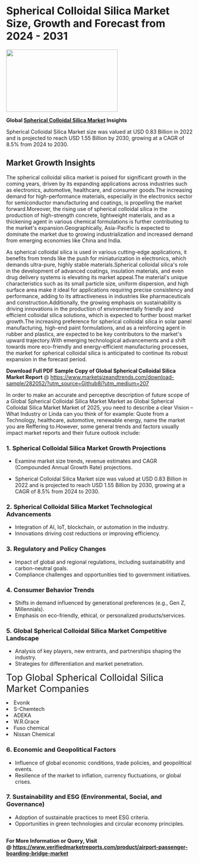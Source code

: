 <H1>Spherical Colloidal Silica Market Size, Growth and Forecast from 2024 - 2031</H1><img class="aligncenter size-medium wp-image-584254" src="https://thirdeyenews.in/wp-content/uploads/2024/09/Global-Market-Research-300x168.jpeg" alt="" width="300" height="168" /><p><strong>Global&nbsp;<a href="https://www.marketsizeandtrends.com/download-sample/282052/?utm_source=Github8j?utm_medium=207">Spherical Colloidal Silica Market</a> Insights</strong></p><p>Spherical Colloidal Silica Market size was valued at USD 0.83 Billion in 2022 and is projected to reach USD 1.55 Billion by 2030, growing at a CAGR of 8.5% from 2024 to 2030.</p><p><h2>Market Growth Insights</h2> <p>The spherical colloidal silica market is poised for significant growth in the coming years, driven by its expanding applications across industries such as electronics, automotive, healthcare, and consumer goods.The increasing demand for high-performance materials, especially in the electronics sector for semiconductor manufacturing and coatings, is propelling the market forward.Moreover, the rising use of spherical colloidal silica in the production of high-strength concrete, lightweight materials, and as a thickening agent in various chemical formulations is further contributing to the market's expansion.Geographically, Asia-Pacific is expected to dominate the market due to growing industrialization and increased demand from emerging economies like China and India.</p> <p>As spherical colloidal silica is used in various cutting-edge applications, it benefits from trends like the push for miniaturization in electronics, which demands ultra-pure, highly stable materials.Spherical colloidal silica's role in the development of advanced coatings, insulation materials, and even drug delivery systems is elevating its market appeal.The material's unique characteristics such as its small particle size, uniform dispersion, and high surface area make it ideal for applications requiring precise consistency and performance, adding to its attractiveness in industries like pharmaceuticals and construction.Additionally, the growing emphasis on sustainability is driving innovations in the production of environmentally friendly and efficient colloidal silica solutions, which is expected to further boost market growth.The increasing preference for spherical colloidal silica in solar panel manufacturing, high-end paint formulations, and as a reinforcing agent in rubber and plastics, are expected to be key contributors to the market's upward trajectory.With emerging technological advancements and a shift towards more eco-friendly and energy-efficient manufacturing processes, the market for spherical colloidal silica is anticipated to continue its robust expansion in the forecast period.<p><span class=""><strong>Download Full PDF Sample Copy of Global Spherical Colloidal Silica Market Report</strong> @ <a href="https://www.marketsizeandtrends.com/download-sample/282052/?utm_source=Github8j?utm_medium=207" target="_blank">https://www.marketsizeandtrends.com/download-sample/282052/?utm_source=Github8j?utm_medium=207</a></span></p><p>In order to make an accurate and perceptive description of future scope of a Global&nbsp;Spherical Colloidal Silica Market Market as Global&nbsp;Spherical Colloidal Silica Market Market of 2025, you need to describe a clear Vision &ndash; What Industry or Linda can you think of for example: Quote from a Technology, healthcare, automotive, renewable energy, name the market you are Reffering to.However, some general trends and factors usually impact market reports and their future outlook include:</p><h3>1.&nbsp;<strong>Spherical Colloidal Silica Market Growth Projections</strong></h3><ul><li>Examine market size trends, revenue estimates and CAGR (Compounded Annual Growth Rate) projections.</li><li><p>Spherical Colloidal Silica Market size was valued at USD 0.83 Billion in 2022 and is projected to reach USD 1.55 Billion by 2030, growing at a CAGR of 8.5% from 2024 to 2030.</p></li></ul><h3>2.&nbsp;<strong>Spherical Colloidal Silica Market Technological Advancements</strong></h3><ul><li>Integration of AI, IoT, blockchain, or automation in the industry.</li><li>Innovations driving cost reductions or improving efficiency.</li></ul><h3>3.&nbsp;<strong>Regulatory and Policy Changes</strong></h3><ul><li>Impact of global and regional regulations, including sustainability and carbon-neutral goals.</li><li>Compliance challenges and opportunities tied to government initiatives.</li></ul><h3>4.&nbsp;<strong>Consumer Behavior Trends</strong></h3><ul><li>Shifts in demand influenced by generational preferences (e.g., Gen Z, Millennials).</li><li>Emphasis on eco-friendly, ethical, or personalized products/services.</li></ul><h3>5.&nbsp;<strong>Global Spherical Colloidal Silica Market Competitive Landscape</strong></h3><ul><li>Analysis of key players, new entrants, and partnerships shaping the industry.</li><li>Strategies for differentiation and market penetration.</li></ul><p data-pm-slice="1 1 []"><span style="color: inherit; font-family: inherit; font-size: 25px;">Top Global Spherical Colloidal Silica Market Companies</span></p><div class="" data-test-id=""><p><li>Evonik</li><li> S-Chemtech</li><li> ADEKA</li><li> W.R.Grace</li><li> Fuso chemical</li><li> Nissan Chemical</li></p></div><h3>6.&nbsp;<strong>Economic and Geopolitical Factors</strong></h3><ul><li>Influence of global economic conditions, trade policies, and geopolitical events.</li><li>Resilience of the market to inflation, currency fluctuations, or global crises.</li></ul><h3>7.&nbsp;<strong>Sustainability and ESG (Environmental, Social, and Governance)</strong></h3><ul><li>Adoption of sustainable practices to meet ESG criteria.</li><li>Opportunities in green technologies and circular economy principles.</li></ul><h2><strong style="font-size: 14px;">For More Information or Query, Visit @&nbsp;</strong><a style="background-color: #ffffff; font-size: 14px;" href="https://www.marketsizeandtrends.com/report/spherical-colloidal-silica-market/" target="_blank">https://www.verifiedmarketreports.com/product/airport-passenger-boarding-bridge-market</a></h2>